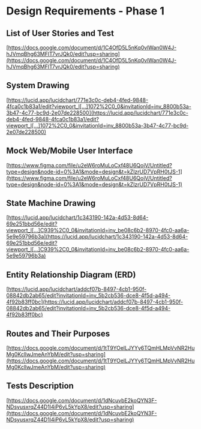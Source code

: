 # Design Requirements - Phase 1

## List of User Stories and Test
[https://docs.google.com/document/d/1C4OfD5L5nKq0vlWan0W4J-hJVmqBhg63MFlT7vrJQk0/edit?usp=sharing](https://docs.google.com/document/d/1C4OfD5L5nKq0vlWan0W4J-hJVmqBhg63MFlT7vrJQk0/edit?usp=sharing)

## System Drawing
[https://lucid.app/lucidchart/771e3c0c-deb4-4fed-9848-4fca0c1b83a1/edit?viewport_l[…]1072%2C0_0&invitationId=inv_8800b53a-3b47-4c77-bc9d-2e07de228500](https://lucid.app/lucidchart/771e3c0c-deb4-4fed-9848-4fca0c1b83a1/edit?viewport_l[…]1072%2C0_0&invitationId=inv_8800b53a-3b47-4c77-bc9d-2e07de228500)

## Mock Web/Mobile User Interface
[https://www.figma.com/file/u2eW6roMuLoCxf48U6QojV/Untitled?type=design&node-id=0%3A1&mode=design&t=kZlzrUD7VpRH0tJS-1](https://www.figma.com/file/u2eW6roMuLoCxf48U6QojV/Untitled?type=design&node-id=0%3A1&mode=design&t=kZlzrUD7VpRH0tJS-1)

## State Machine Drawing
[https://lucid.app/lucidchart/1c343190-142a-4d53-8d64-69e251bbd56e/edit?viewport_l[…]C939%2C0_0&invitationId=inv_be08c6b2-8970-4fc0-aa6a-5e9e59796b3a](https://lucid.app/lucidchart/1c343190-142a-4d53-8d64-69e251bbd56e/edit?viewport_l[…]C939%2C0_0&invitationId=inv_be08c6b2-8970-4fc0-aa6a-5e9e59796b3a)

## Entity Relationship Diagram (ERD)
[https://lucid.app/lucidchart/addcf07b-8497-4cb1-950f-08842db2ab65/edit?invitationId=inv_5b2cb536-dce8-4f5d-a494-4f92b83ff0bc](https://lucid.app/lucidchart/addcf07b-8497-4cb1-950f-08842db2ab65/edit?invitationId=inv_5b2cb536-dce8-4f5d-a494-4f92b83ff0bc)

## Routes and Their Purposes
[https://docs.google.com/document/d/1tT9YOelLJYYy6TQmHLMpVvNR2HuMg0KcllwJmeAnYbM/edit?usp=sharing](https://docs.google.com/document/d/1tT9YOelLJYYy6TQmHLMpVvNR2HuMg0KcllwJmeAnYbM/edit?usp=sharing)

## Tests Description
[https://docs.google.com/document/d/1dNcuvbE2koQYN3F-NDsyusxrqZ44D1l4iP6vL5kYpX8/edit?usp=sharing](https://docs.google.com/document/d/1dNcuvbE2koQYN3F-NDsyusxrqZ44D1l4iP6vL5kYpX8/edit?usp=sharing)